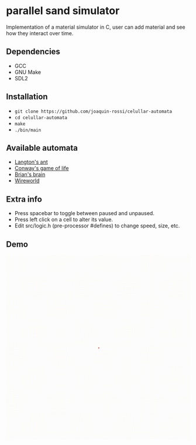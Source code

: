 # parallel sand simulator
Implementation of a material simulator in C, user can add material and see how they interact over time.

## Dependencies
* GCC
* GNU Make
* SDL2

## Installation
* `git clone https://github.com/joaquin-rossi/celullar-automata`
* `cd celullar-automata`
* `make`
* `./bin/main`

## Available automata
* [Langton's ant](https://en.wikipedia.org/wiki/Langton%27s_ant)
* [Conway's game of life](https://en.wikipedia.org/wiki/Conway%27s_Game_of_Life)
* [Brian's brain](https://en.wikipedia.org/wiki/Brian%27s_Brain)
* [Wireworld](https://en.wikipedia.org/wiki/Wireworld)

## Extra info
* Press spacebar to toggle between paused and unpaused.
* Press left click on a cell to alter its value.
* Edit src/logic.h (pre-processor #defines) to change speed, size, etc.

## Demo
![Langton's ant](demo.gif)
